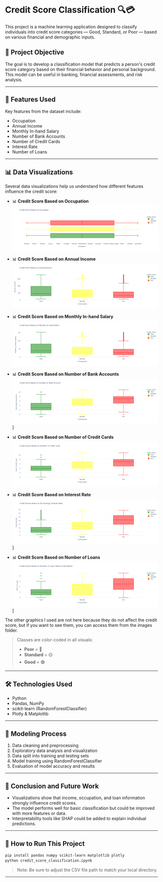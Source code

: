 # Credit Score Classification 🔍💳

This project is a machine learning application designed to classify individuals into credit score categories — Good, Standard, or Poor — based on various financial and demographic inputs.

## 🎯 Project Objective

The goal is to develop a classification model that predicts a person's credit score category based on their financial behavior and personal background. This model can be useful in banking, financial assessments, and risk analysis.

---

## 🧠 Features Used

Key features from the dataset include:

- Occupation
- Annual Income
- Monthly In-hand Salary
- Number of Bank Accounts
- Number of Credit Cards
- Interest Rate
- Number of Loans

---

## 📊 Data Visualizations

Several data visualizations help us understand how different features influence the credit score:

- 📊 **Credit Score Based on Occupation**  
  ![Credit Score Based on Occupation](images/occupation.png)

- 📊 **Credit Score Based on Annual Income**  
  ![Credit Score Based on Annual Income](images/annual_income.png)

- 📊 **Credit Score Based on Monthly In-hand Salary**  
  ![Credit Score Based on Monthly In-hand Salary](images/monthly_inhand_salary.png)

- 📊 **Credit Score Based on Number of Bank Accounts**  
  ![Credit Score Based on Number of Bank Accounts](images/num_bank_acc.png)]

- 📊 **Credit Score Based on Number of Credit Cards**  
  ![Credit Score Based on Number of Credit Cards](images/num_credit_card.png)

- 📊 **Credit Score Based on Interest Rate**  
   ![Credit Score Based on Interest Rate](images/interest_rate.png)]

- 📊 **Credit Score Based on Number of Loans**  
  ![Credit Score Based on Number of Loans](images/num_loans.png)]
  
The other graphics I used are not here because they do not affect the credit score, but if you want to see them, you can access them from the images folder.

> Classes are color-coded in all visuals:  
> - **Poor** = 🔴  
> - **Standard** = 🟡  
> - **Good** = 🟢

---

## 🛠️ Technologies Used

- Python
- Pandas, NumPy
- scikit-learn (RandomForestClassifier)
- Plotly & Matplotlib

---

## 🤖 Modeling Process

1. Data cleaning and preprocessing
2. Exploratory data analysis and visualization
3. Data split into training and testing sets
4. Model training using RandomForestClassifier
5. Evaluation of model accuracy and results

---

## 📝 Conclusion and Future Work

- Visualizations show that income, occupation, and loan information strongly influence credit scores.
- The model performs well for basic classification but could be improved with more features or data.
- Interpretability tools like SHAP could be added to explain individual predictions.

---

## 📂 How to Run This Project

```bash
pip install pandas numpy scikit-learn matplotlib plotly
python credit_score_classification.ipynb
```

> Note: Be sure to adjust the CSV file path to match your local directory.

---

